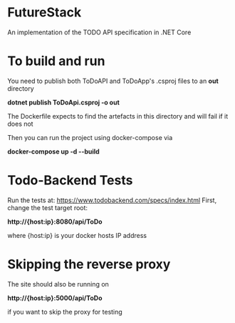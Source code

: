 # FutureStack
An implementation of the TODO API specification in .NET Core

# To build and run
You need to publish both ToDoAPI and ToDoApp's .csproj files to an **out** directory

**dotnet publish ToDoApi.csproj -o out**

The Dockerfile expects to find the artefacts in this directory and will fail if it does not

Then you can run the project using docker-compose via

**docker-compose up -d --build**

# Todo-Backend Tests
Run the tests at: https://www.todobackend.com/specs/index.html
First, change the test target root: 

**http://{host:ip}:8080/api/ToDo**

where {host:ip} is your docker hosts IP address

# Skipping the reverse proxy
The site should also be running on 

**http://{host:ip}:5000/api/ToDo**

if you want to skip the proxy for testing
